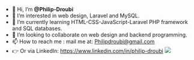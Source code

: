 - 👋 Hi, I’m **@Philip-Droubi**
- 👀 I’m interested in web design, Laravel and MySQL.
- 🌱 I’m currently learning HTML-CSS-JavaScript-Laravel PHP framework and SQL databases. 
- 💞️ I’m looking to collaborate on web design and backend programming. 
- 📫 How to reach me : mail me at:
     Philipdroubi@gmail.com 
- 👉 Or via LinkedIn: 
     https://www.linkedin.com/in/philip-droubi
![](https://komarev.com/ghpvc/?username=Philip-Droubi&style=flat-square)


<!---
Philip-Droubi/Philip-Droubi is a ✨ special ✨ repository because its `README.md` (this file) appears on your GitHub profile.
You can click the Preview link to take a look at your changes.
--->
